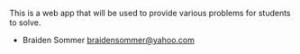 This is a web app that will be used to provide various problems for students to solve. 

* Braiden Sommer braidensommer@yahoo.com